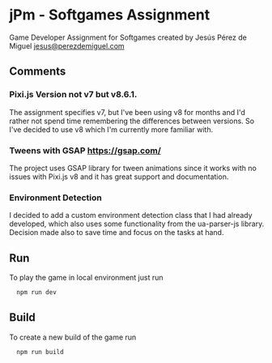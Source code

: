 # jPm - Softgames Assignment

Game Developer Assignment for Softgames created by Jesús Pérez de Miguel <jesus@perezdemiguel.com>

## Comments

### Pixi.js Version not v7 but v8.6.1.

The assignment specifies v7, but I've been using v8 for months and I'd rather not spend time remembering the differences between versions. So I've decided to use v8 which I'm currently more familiar with.

### Tweens with GSAP <https://gsap.com/>

The project uses GSAP library for tween animations since it works with no issues with Pixi.js v8 and it has great support and documentation.

### Environment Detection

I decided to add a custom environment detection class that I had already developed, which also uses some functionality from the ua-parser-js library.
Decision made also to save time and focus on the tasks at hand.

## Run

To play the game in local environment just run

```bash
  npm run dev
```

## Build

To create a new build of the game run

```bash
  npm run build
```
